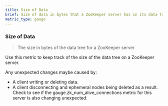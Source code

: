 ```yaml
---
title: Size of Data
brief: Size of data in bytes that a ZooKeeper server has in its data tree
metric_type: gauge
---
```


### Size of Data

> The size in bytes of the data tree for a ZooKeeper server

Use this metric to keep track of the size of the data tree on a ZooKeeper server.

Any unexpected changes maybe caused by:
* A client writing or deleting data.
* A client disconnecting and ephemeral nodes being deleted as a result. Check to see if the gauge.zk_num_alive_connections metric for this server is also changing unexpected.

